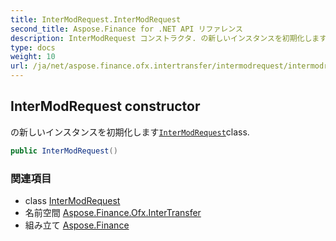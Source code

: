 ```yaml
---
title: InterModRequest.InterModRequest
second_title: Aspose.Finance for .NET API リファレンス
description: InterModRequest コンストラクタ. の新しいインスタンスを初期化しますInterModRequestclass.
type: docs
weight: 10
url: /ja/net/aspose.finance.ofx.intertransfer/intermodrequest/intermodrequest/
---
```

## InterModRequest constructor

の新しいインスタンスを初期化します[`InterModRequest`](../)class.

```csharp
public InterModRequest()
```

### 関連項目

* class [InterModRequest](../)
* 名前空間 [Aspose.Finance.Ofx.InterTransfer](../../intermodrequest/)
* 組み立て [Aspose.Finance](../../../)


